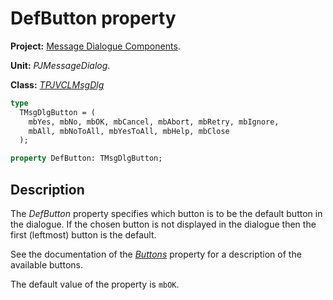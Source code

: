 # DefButton property #

**Project:** [Message Dialogue Components](../API.md).

**Unit:** _PJMessageDialog_.

**Class:** _[TPJVCLMsgDlg](./TPJVCLMsgDlg.md)_

```pascal
type
  TMsgDlgButton = (
    mbYes, mbNo, mbOK, mbCancel, mbAbort, mbRetry, mbIgnore,
    mbAll, mbNoToAll, mbYesToAll, mbHelp, mbClose
  );

property DefButton: TMsgDlgButton;
```

## Description ##

The _DefButton_ property specifies which button is to be the default button in the dialogue. If the chosen button is not displayed in the dialogue then the first (leftmost) button is the default.

See the documentation of the _[Buttons](./TPJVCLMsgDlg-Buttons.md)_ property for a description of the available buttons.

The default value of the property is `mbOK`.